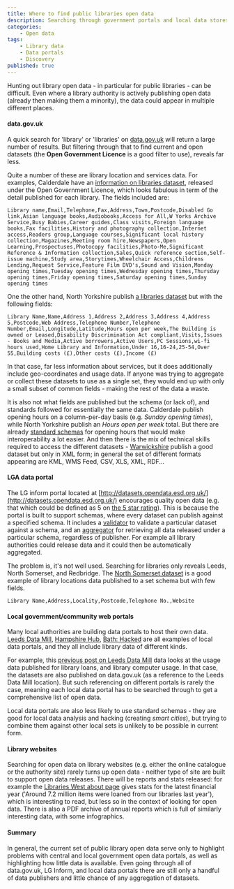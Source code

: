 ```yaml
---
title: Where to find public libraries open data
description: Searching through government portals and local data stores
categories:
    - Open data
tags:
    - Library data
    - Data portals
    - Discovery
published: true
---
```


Hunting out library open data - in particular for public libraries - can be difficult. Even where a library authority is actively publishing open data (already then making them a minority), the data could appear in multiple different places.

#### data.gov.uk

A quick search for 'library' or 'libraries' on [data.gov.uk](https://data.gov.uk/) will return a large number of results. But filtering through that to find current and open datasets (the **Open Government Licence** is a good filter to use), reveals far less.

Quite a number of these are library location and services data. For examples, Calderdale have an [information on libraries dataset](https://data.gov.uk/dataset/libraries8), released under the Open Government Licence, which looks fabulous in term of the detail published for each library. The fields included are:

```
Library name,Email,Telephone,Fax,Address,Town,Postcode,Disabled Go link,Asian language books,Audiobooks,Access for All,W Yorks Archive Service,Busy Babies,Career guides,Class visits,Foreign language books,Fax facilities,History and photography collection,Internet access,Readers group,Language courses,Significant local history collection,Magazines,Meeting room hire,Newspapers,Open Learning,Prospectuses,Photocopy facilities,Photo-Me,Significant Reference & Information collection,Sales,Quick reference section,Self-issue machine,Study area,Storytimes,Wheelchair Access,Childrens Lending,Request Service,Feature Film DVD's,Sound and Vision,Monday opening times,Tuesday opening times,Wednesday opening times,Thursday opening times,Friday opening times,Saturday opening times,Sunday opening times
```

One the other hand, North Yorkshire publish [a libraries dataset](https://data.gov.uk/dataset/libraries2) but with the following fields:

```
Library Name,Name,Address 1,Address 2,Address 3,Address 4,Address 5,Postcode,Web Address,Telephone Number,Telephone Number,Email,Longitude,Latitude,Hours open per week,The Building is owned or Leased,Disability Discrimination Act compliant,Visits,Issues - Books and Media,Active borrowers,Active Users,PC Sessions,wi-fi hours used,Home Library and Information,Under 16,16-24,25-54,Over 55,Building costs (£),Other costs (£),Income (£)
```

In that case, far less information about services, but it does additionally include geo-coordinates and usage data. If anyone was trying to aggregate or collect these datasets to use as a single set, they would end up with only a small subset of common fields - making the rest of the data a waste.

It is also not what fields are published but the schema (or lack of), and standards followed for essentially the same data. Calderdale publish opening hours on a column-per-day basis (e.g. *Sunday opening times*), while North Yorkshire publish an *Hours open per week* total. But there are already [standard schemas](https://schema.org/openingHours) for opening hours that would make interoperability a lot easier. And then there is the mix of technical skills required to access the different datasets - [Warwickshire](https://data.gov.uk/dataset/warwickshire-libraries) publish a good dataset but only in XML form; in general the set of different formats appearing are KML, WMS Feed, CSV, XLS, XML, RDF...

#### LGA data portal

The LG inform portal located at [http://datasets.opendata.esd.org.uk/](http://datasets.opendata.esd.org.uk/) encourages quality open data (e.g. that which could be defined as 5 on [the 5 star rating](http://5stardata.info/en/)). This is because the portal is built to support schemas, where every dataset can publish against a specified schema. It includes a [validator](http://validator.opendata.esd.org.uk/) to validate a particular dataset against a schema, and an [aggregator](http://aggregator.opendata.esd.org.uk/) for retrieving all data released under a particular schema, regardless of publisher. For example all library authorities could release data and it could then be automatically aggregated.

The problem is, it's not well used. Searching for libraries only reveals Leeds, North Somerset, and Redbridge. The [North Somerset dataset](http://datasets.opendata.esd.org.uk/details?datasetId=22003) is a good example of library locations data published to a set schema but with few fields.

```
Library Name,Address,Locality,Postcode,Telephone No.,Website
```

#### Local government/community web portals

Many local authorities are building data portals to host their own data. [Leeds Data Mill](http://leedsdatamill.org/), [Hampshire Hub](http://www.hampshirehub.net/), [Bath: Hacked](https://data.bathhacked.org/) are all examples of local data portals, and they all include library data of different kinds.

For example, this [previous post on Leeds Data Mill](https://www.librarieshacked.org/tutorials/highcharts) data looks at the usage data published for library loans, and library computer usage. In that case, the datasets are also published on data.gov.uk (as a reference to the Leeds Data Mill location). But such referencing on different portals is rarely the case, meaning each local data portal has to be searched through to get a comprehensive list of open data.

Local data portals are also less likely to use standard schemas - they are good for local data analysis and hacking (creating *smart cities*), but trying to combine them against other local sets is unlikely to be possible in current form.

#### Library websites

Searching for open data on library websites (e.g. either the online catalogue or the authority site) rarely turns up open data - neither type of site are built to support open data releases. There will be reports and stats released:  for example the [Libraries West about page](https://www.librarieswest.org.uk/about/) gives stats for the latest financial year ('Around 7.2 million items were loaned from our libraries last year'), which is interesting to read, but less so in the context of looking for open data. There is also a PDF archive of annual reports which is full of similarly interesting data, with some infographics.

#### Summary

In general, the current set of public library open data serve only to highlight problems with central and local government open data portals, as well as highlighting how little data is available. Even going through all of data.gov.uk, LG Inform, and local data portals there are still only a handful of data publishers and little chance of any aggregation of datasets.
